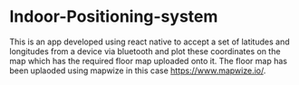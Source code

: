 # Indoor-Positioning-system
This is an app developed using react native to accept a set of latitudes and longitudes from a device via bluetooth and plot these coordinates on the map which has the required floor map uploaded onto it. The floor map has been uplaoded using mapwize in this case https://www.mapwize.io/.

